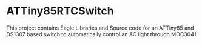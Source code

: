 # ATTiny85RTCSwitch
This project contains Eagle Libraries and Source code for an ATTiny85 and DS1307 based switch to automatically control an AC light through MOC3041

